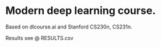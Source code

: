 # Modern deep learning course.  

Based on dlcourse.ai and Stanford CS230n, CS231n.

Results see @ RESULTS.csv
